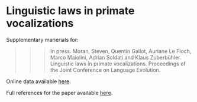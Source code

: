 # Linguistic laws in primate vocalizations

Supplementary marierials for:

>>> In press. Moran, Steven, Quentin Gallot, Auriane Le Floch, Marco Maiolini, Adrian Soldati and Klaus Zuberbühler. Linguistic laws in primate vocalizations. Proceedings of the Joint Conference on Language Evolution.

Online data available [here](https://docs.google.com/spreadsheets/d/1aOvPk7hZSHDaXnzTS00LkqQ3vQTw_Bmxoi5Csx7kQQA/edit?usp=sharing).

Full references for the paper available [here](EVOLANG_2022__Linguistic_laws_review_refs.pdf).

